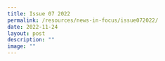 ```yaml
---
title: Issue 07 2022
permalink: /resources/news-in-focus/issue072022/
date: 2022-11-24
layout: post
description: ""
image: ""
---
```

